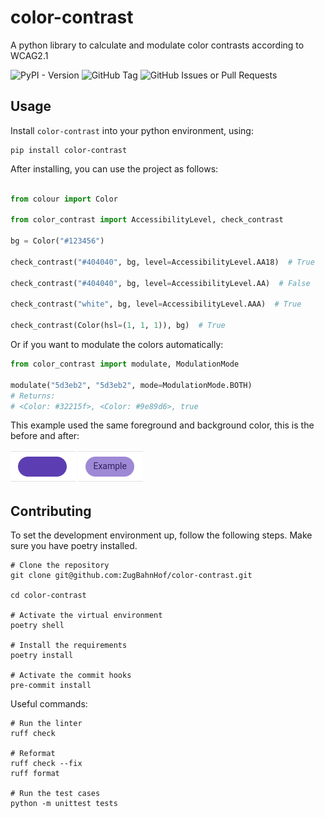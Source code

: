 # color-contrast
A python library to calculate and modulate color contrasts according to WCAG2.1

![PyPI - Version](https://img.shields.io/pypi/v/color-contrast?style=for-the-badge&logo=pypi)
![GitHub Tag](https://img.shields.io/github/v/tag/ZugBahnHof/color-contrast?style=for-the-badge&logo=github)
![GitHub Issues or Pull Requests](https://img.shields.io/github/issues/ZugBahnHof/color-contrast?style=for-the-badge&logo=github)

## Usage

Install `color-contrast` into your python environment, using:

```shell
pip install color-contrast
```

After installing, you can use the project as follows:

```python

from colour import Color

from color_contrast import AccessibilityLevel, check_contrast

bg = Color("#123456")

check_contrast("#404040", bg, level=AccessibilityLevel.AA18)  # True

check_contrast("#404040", bg, level=AccessibilityLevel.AA)  # False

check_contrast("white", bg, level=AccessibilityLevel.AAA)  # True

check_contrast(Color(hsl=(1, 1, 1)), bg)  # True
```

Or if you want to modulate the colors automatically:

```python
from color_contrast import modulate, ModulationMode

modulate("5d3eb2", "5d3eb2", mode=ModulationMode.BOTH)
# Returns:
# <Color: #32215f>, <Color: #9e89d6>, true
```

This example used the same foreground and background color, this is the before and after:

![Before](before.png)
![After](after.png)

## Contributing

To set the development environment up, follow the following steps.
Make sure you have poetry installed.

```shell
# Clone the repository
git clone git@github.com:ZugBahnHof/color-contrast.git

cd color-contrast

# Activate the virtual environment
poetry shell

# Install the requirements
poetry install

# Activate the commit hooks
pre-commit install 
```

Useful commands:

```shell
# Run the linter
ruff check

# Reformat
ruff check --fix
ruff format

# Run the test cases
python -m unittest tests
```
